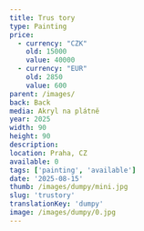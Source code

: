 ```yaml
---
title: Trus tory
type: Painting
price:
  - currency: "CZK"
    old: 15000
    value: 40000
  - currency: "EUR"
    old: 2850
    value: 600
parent: /images/
back: Back
media: Akryl na plátně
year: 2025
width: 90
height: 90
description: 
location: Praha, CZ
available: 0
tags: ['painting', 'available']
date: '2025-08-15'
thumb: /images/dumpy/mini.jpg
slug: 'trustory'
translationKey: 'dumpy'
image: /images/dumpy/0.jpg
---
```



